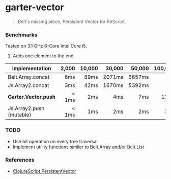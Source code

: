 # garter-vector

> Belt's missing piece, Persistent Vector for ReScript.


### Benchmarks

Tested on 3.1 GHz 6-Core Intel Core i5.

1) Adds one element to the end

| implementation            |  2,000 | 10,000 |  30,000 |  50,000 | 100,000 | 1,000,000 |
| ------------------------- | -----: | -----: | ------: | ------: | ------: | --------: |
| Belt.Array.concat         |    6ms |   89ms |  2071ms |  6657ms |         |       N/A |
| Js.Array2.concat          |    3ms |   42ms |  1670ms |  5392ms |         |       N/A |
| **Garter.Vector.push**    |  < 1ms |    2ms |     4ms |     7ms |    13ms |     112ms |
| Js.Array2.push (mutable)  |  < 1ms |    1ms |     2ms |     2ms |     3ms |      30ms |


### TODO

- Use bit operation on every tree traversal
- Implement utility functions similar to Belt.Array and/or Belt.List


### References

- [ClojureScript PersistentVector](https://github.com/clojure/clojurescript/blob/r1.10.773-2-g946348da/src/main/cljs/cljs/core.cljs#L5498-L5693)